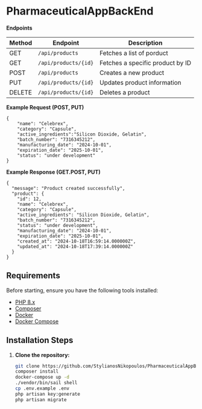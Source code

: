 # PharmaceuticalAppBackEnd


**Endpoints**

| Method | Endpoint               | Description                      |
|--------|------------------------|----------------------------------|
| GET    | `/api/products`               | Fetches a list of porduct          |
| GET    | `/api/products/{id}`          | Fetches a specific product by ID    |
| POST   | `/api/products`               | Creates a new product               |
| PUT    | `/api/products/{id}`          | Updates product information         |
| DELETE | `/api/products/{id}`          | Deletes a product                   |

**Example Request (POST, PUT)**
```
{
    "name": "Celebrex",
    "category": "Capsule",
    "active_ingredients":"Silicon Dioxide, Gelatin",
    "batch_number": "7316345212",
    "manufacturing_date": "2024-10-01",
    "expiration_date": "2025-10-01",  
    "status": "under development"  
}
```

**Example Response (GET.POST, PUT)**
```
{
  "message": "Product created successfully",
  "product": {
    "id": 12,
    "name": "Celebrex",
    "category": "Capsule",
    "active_ingredients": "Silicon Dioxide, Gelatin",
    "batch_number": "7316345212",
    "status": "under development",
    "manufacturing_date": "2024-10-01",
    "expiration_date": "2025-10-01",
    "created_at": "2024-10-18T16:59:14.000000Z",
    "updated_at": "2024-10-18T17:39:14.000000Z"
  }
}
```
## Requirements

Before starting, ensure you have the following tools installed:

- [PHP 8.x](https://www.php.net/downloads)
- [Composer](https://getcomposer.org/)
- [Docker](https://www.docker.com/)
- [Docker Compose](https://docs.docker.com/compose/)

## Installation Steps

1. **Clone the repository:**

   ```bash
   git clone https://github.com/StylianosNikopoulos/PharmaceuticalAppBackend.git
   composer install
   docker-compose up -d
   ./vendor/bin/sail shell
   cp .env.example .env
   php artisan key:generate
   php artisan migrate

